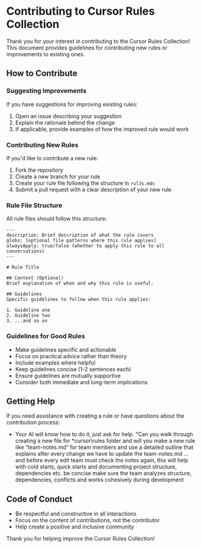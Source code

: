 # Contributing to Cursor Rules Collection

Thank you for your interest in contributing to the Cursor Rules Collection! This document provides guidelines for contributing new rules or improvements to existing ones.

## How to Contribute

### Suggesting Improvements

If you have suggestions for improving existing rules:

1. Open an issue describing your suggestion
2. Explain the rationale behind the change
3. If applicable, provide examples of how the improved rule would work

### Contributing New Rules

If you'd like to contribute a new rule:

1. Fork the repository
2. Create a new branch for your rule
3. Create your rule file following the structure in `rul3s.mdc`
4. Submit a pull request with a clear description of your new rule

### Rule File Structure

All rule files should follow this structure:

```
---
description: Brief description of what the rule covers
globs: [optional file patterns where this rule applies]
alwaysApply: true/false (whether to apply this rule to all conversations)
---

# Rule Title

## Context (Optional)
Brief explanation of when and why this rule is useful.

## Guidelines
Specific guidelines to follow when this rule applies:

1. Guideline one
2. Guideline two
3. ...and so on
```

### Guidelines for Good Rules

- Make guidelines specific and actionable
- Focus on practical advice rather than theory
- Include examples where helpful
- Keep guidelines concise (1-2 sentences each)
- Ensure guidelines are mutually supportive
- Consider both immediate and long-term implications

## Getting Help

If you need assistance with creating a rule or have questions about the contribution process:

- Your AI will know how to do it, just ask for help. "Can you walk through creating a new file for *cursor\rules folder and will you make a new rule like “team-notes.md” for team members and use a detailed outline that explains after every change we have to update the team-notes.md ... and before every edit team must check the notes again, this will help with cold starts, quick starts and documenting project structure, dependencies etc. be concise make sure the team analyzes structure, dependencies, conflicts and works cohesively during development 



## Code of Conduct

- Be respectful and constructive in all interactions
- Focus on the content of contributions, not the contributor
- Help create a positive and inclusive community

Thank you for helping improve the Cursor Rules Collection! 